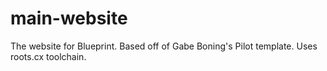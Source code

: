 main-website
============

The website for Blueprint.
Based off of Gabe Boning's Pilot template.
Uses roots.cx toolchain.
